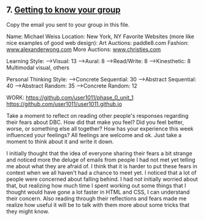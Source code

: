 ## 7. [Getting to know your group](7_get_to_know_your_group/readme.md)

Copy the email you sent to your group in this file.

Name: Michael Weiss
Location: New York, NY
Favorite Websites (more like nice examples of good web design): 
	Art Auctions: paddle8.com
	Fashion: www.alexanderwong.com
	More Auctions: www.christies.com

Learning Style:
-->Visual: 13
-->Aural: 8
-->Read/Write: 8
-->Kinesthetic: 8
Multimodal visual, others

Personal Thinking Style:
-->Concrete Sequential: 30
-->Abstract Sequential: 40
-->Abstract Random: 35
-->Concrete Random: 12

WORK: 
https://github.com/user1011/phase_0_unit_1 
https://github.com/user1011/user1011.github.io


Take a moment to reflect on reading other people's responses regarding their fears about DBC. How did that make you feel? Did you feel better, worse, or something else all together? How has your experience this week influenced your feelings? All feelings are welcome and ok. Just take a moment to think about it and write it down. 

I initially thought that the idea of everyone sharing their fears a bit strange and noticed more the deluge of emails from people I had not met yet telling me about what they are afraid of. I think that it is harder to put these fears in context when we all haven't had a chance to meet yet. I noticed that a lot of people were concerned about falling behind. I had not initially worried about that, but realizing how much time I spent working out some things that I thought would have gone a lot faster in HTML and CSS, I can understand their concern. Also reading through their reflections and fears made me realize how useful it will be to talk with them more about some tricks that they might know.

